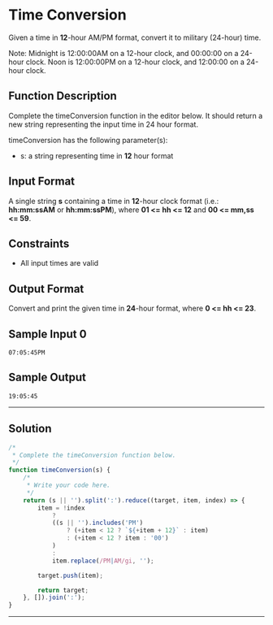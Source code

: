 # Time Conversion

Given a time in **12**-hour AM/PM format, convert it to military (24-hour) time.

Note: Midnight is 12:00:00AM on a 12-hour clock, and 00:00:00 on a 24-hour clock. Noon is 12:00:00PM on a 12-hour clock, and 12:00:00 on a 24-hour clock.

## Function Description

Complete the timeConversion function in the editor below. It should return a new string representing the input time in 24 hour format.

timeConversion has the following parameter(s):

- s: a string representing time in **12** hour format

## Input Format

A single string **s** containing a time in **12**-hour clock format (i.e.: **hh:mm:ssAM** or **hh:mm:ssPM**), where **01 <= hh <= 12** and **00 <= mm,ss <= 59**.

## Constraints 

- All input times are valid

## Output Format

Convert and print the given time in **24**-hour format, where **0 <= hh <= 23**.

## Sample Input 0

```
07:05:45PM
```

## Sample Output

```
19:05:45
```

---

## Solution

```javascript
/*
 * Complete the timeConversion function below.
 */
function timeConversion(s) {
    /*
     * Write your code here.
     */
    return (s || '').split(':').reduce((target, item, index) => {
        item = !index
            ?
            ((s || '').includes('PM')
                ? (+item < 12 ? `${+item + 12}` : item)
                : (+item < 12 ? item : '00')
            )
            :
            item.replace(/PM|AM/gi, '');

        target.push(item);

        return target;
    }, []).join(':');
}
```

---
